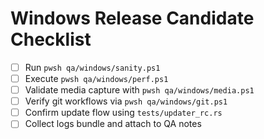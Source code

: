 # Windows Release Candidate Checklist

- [ ] Run `pwsh qa/windows/sanity.ps1`
- [ ] Execute `pwsh qa/windows/perf.ps1`
- [ ] Validate media capture with `pwsh qa/windows/media.ps1`
- [ ] Verify git workflows via `pwsh qa/windows/git.ps1`
- [ ] Confirm update flow using `tests/updater_rc.rs`
- [ ] Collect logs bundle and attach to QA notes
